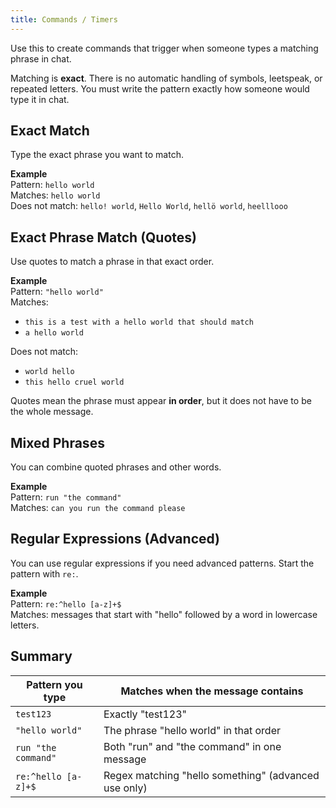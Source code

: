 ```yaml
---
title: Commands / Timers
---
```

Use this to create commands that trigger when someone types a matching phrase in chat.

Matching is **exact**. There is no automatic handling of symbols, leetspeak, or repeated letters. You must write the pattern exactly how someone would type it in chat.

## Exact Match

Type the exact phrase you want to match.

**Example**  
Pattern: `hello world`  
Matches: `hello world`  
Does not match: `hello! world`, `Hello World`, `hellö world`, `heelllooo`

## Exact Phrase Match (Quotes)

Use quotes to match a phrase in that exact order.

**Example**  
Pattern: `"hello world"`  
Matches:
- `this is a test with a hello world that should match`
- `a hello world`

Does not match:
- `world hello`
- `this hello cruel world`

Quotes mean the phrase must appear **in order**, but it does not have to be the whole message.

## Mixed Phrases

You can combine quoted phrases and other words.

**Example**  
Pattern: `run "the command"`  
Matches: `can you run the command please`

## Regular Expressions (Advanced)

You can use regular expressions if you need advanced patterns. Start the pattern with `re:`.

**Example**  
Pattern: `re:^hello [a-z]+$`  
Matches: messages that start with "hello" followed by a word in lowercase letters.

## Summary

| Pattern you type         | Matches when the message contains                     |
|--------------------------|--------------------------------------------------------|
| `test123`                | Exactly "test123"                                      |
| `"hello world"`          | The phrase "hello world" in that order                |
| `run "the command"`      | Both "run" and "the command" in one message            |
| `re:^hello [a-z]+$`      | Regex matching "hello something" (advanced use only)   |